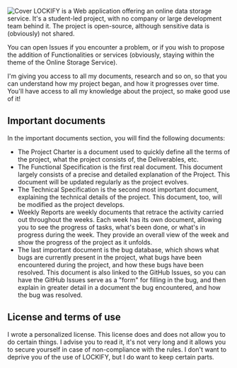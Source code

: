 ![Cover](https://github.com/HiNett/lockify_moonshot/assets/147847949/f9ff0a1b-d04c-415a-9df2-bfb0f07d1ffd)
LOCKIFY is a Web application offering an online data storage service. It's a student-led project, with no company or large development team behind it. The project is open-source, although sensitive data is (obviously) not shared.

You can open Issues if you encounter a problem, or if you wish to propose the addition of Functionalities or services (obviously, staying within the theme of the Online Storage Service).

I'm giving you access to all my documents, research and so on, so that you can understand how my project began, and how it progresses over time. You'll have access to all my knowledge about the project, so make good use of it!

## Important documents
In the important documents section, you will find the following documents:
- The Project Charter is a document used to quickly define all the terms of the project, what the project consists of, the Deliverables, etc.
- The Functional Specification is the first real document. This document largely consists of a precise and detailed explanation of the Project. This document will be updated regularly as the project evolves.
- The Technical Specification is the second most important document, explaining the technical details of the project. This document, too, will be modified as the project develops.
- Weekly Reports are weekly documents that retrace the activity carried out throughout the weeks. Each week has its own document, allowing you to see the progress of tasks, what's been done, or what's in progress during the week. They provide an overall view of the week and show the progress of the project as it unfolds.
- The last important document is the bug database, which shows what bugs are currently present in the project, what bugs have been encountered during the project, and how these bugs have been resolved. This document is also linked to the GitHub Issues, so you can have the GitHub Issues serve as a "form" for filling in the bug, and then explain in greater detail in a document the bug encountered, and how the bug was resolved.

## License and terms of use
I wrote a personalized license. This license does and does not allow you to do certain things.
I advise you to read it, it's not very long and it allows you to secure yourself in case of non-compliance with the rules. I don't want to deprive you of the use of LOCKIFY, but I do want to keep certain parts.
